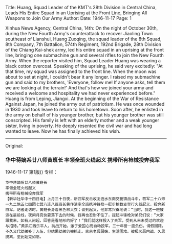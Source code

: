 Title: Huang, Squad Leader of the KMT's 28th Division in Central China, Leads His Entire Squad in an Uprising at the Front Line, Bringing All Weapons to Join Our Army
Author:
Date: 1946-11-17
Page: 1

Xinhua News Agency, Central China, 14th: On the night of October 30th, during the New Fourth Army's counterattack to recover Jiaoling Town southeast of Lianshui, Huang Zuoqing, the squad leader of the 8th Squad, 8th Company, 7th Battalion, 574th Regiment, 192nd Brigade, 28th Division of the Chiang Kai-shek army, led his entire squad in an uprising at the front line, bringing one submachine gun and several rifles to join the New Fourth Army. When the reporter visited him, Squad Leader Huang was wearing a black cotton overcoat. Speaking of the uprising, he said very excitedly: "At that time, my squad was assigned to the front line. When the moon was about to set at night, I couldn't bear it any longer. I raised my submachine gun and said to my brothers, 'Everyone, follow me! If anyone asks, tell them we are looking at the terrain!' And that's how we joined your army and received a welcome and hospitality we had never experienced before." Huang is from Leping, Jiangxi. At the beginning of the War of Resistance Against Japan, he joined the army out of patriotism. He was once wounded in 1930 and took leave to return to his hometown. Soon after, he enlisted in the army on behalf of his younger brother, but his younger brother was still conscripted. His family is left with an elderly mother and a weak younger sister, living in poverty. He deeply resented the civil war and had long wanted to leave. Now he has finally achieved his wish.



<hr /> 

Original: 


### 华中蒋嫡系廿八师黄班长  率领全班火线起义  携带所有枪械投奔我军

1946-11-17
第1版()
专栏：

    华中蒋嫡系廿八师黄班长
    率领全班火线起义
    携带所有枪械投奔我军
    【新华社华中十四日电】上月三十日夜，新四军反击收复涟水东南茭菱镇战斗中，蒋军二十八师一九二旅五七四团七营八连八班班长黄作清率全班携冲锋枪一挺步枪数支举行火线起义，投奔新四军。记者走访时，黄班长身着黑色棉大衣；谈到起义，他非常兴奋地说：“当时，我这一班被派在最前线，夜间月亮快要落下去的时候，我再也忍耐不住了，提起冲锋枪对弟兄们说：“大家跟我来，如有人问起，回答是看地形的好了！”我们就这样投入了贵军，受到从来未受过的欢迎与招待。”黄系江西乐平人，抗战开始，激于爱国心而自动投军。三十年曾一度负伤，请假回籍。不久又代幼弟补丁入伍，但结果幼弟仍被抓走。家余老母弱妹，生活困难。彼极厌恶内战，久思脱离，至此始克如愿。
